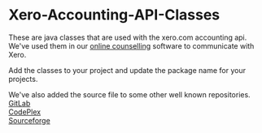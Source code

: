 # Xero-Accounting-API-Classes
These are java classes that are used with the xero.com accounting api.  We've used them in our <a href="https://onlinecounselling.io">online counselling</a> software to communicate with Xero.

Add the classes to your project and update the package name for your projects.

We've also added the source file to some other well known repositories.<br/>
<a href="https://gitlab.com/OnlineCounselling/online-counselling">GitLab</a><br/>
<a href="https://onlinecounselling.codeplex.com/">CodePlex</a><br/>
<a href="https://sourceforge.net/projects/online-counselling/support?source=navbar">Sourceforge</a>
